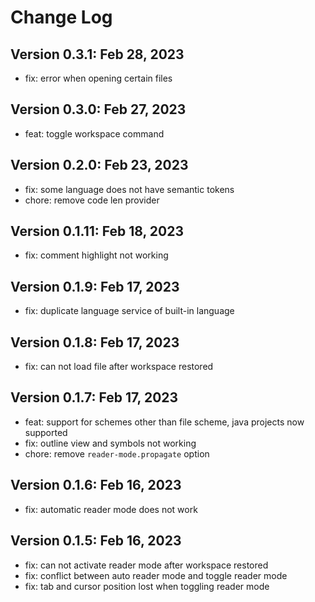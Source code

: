 # Change Log

## Version 0.3.1: Feb 28, 2023

- fix: error when opening certain files

## Version 0.3.0: Feb 27, 2023

- feat: toggle workspace command

## Version 0.2.0: Feb 23, 2023

- fix: some language does not have semantic tokens
- chore: remove code len provider

## Version 0.1.11: Feb 18, 2023

- fix: comment highlight not working

## Version 0.1.9: Feb 17, 2023

- fix: duplicate language service of built-in language

## Version 0.1.8: Feb 17, 2023

- fix: can not load file after workspace restored

## Version 0.1.7: Feb 17, 2023

- feat: support for schemes other than file scheme, java projects now supported
- fix: outline view and symbols not working
- chore: remove `reader-mode.propagate` option

## Version 0.1.6: Feb 16, 2023

- fix: automatic reader mode does not work

## Version 0.1.5: Feb 16, 2023

- fix: can not activate reader mode after workspace restored
- fix: conflict between auto reader mode and toggle reader mode
- fix: tab and cursor position lost when toggling reader mode
